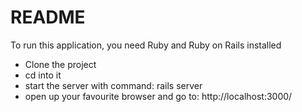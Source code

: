 # README

To run this application, you need Ruby and Ruby on Rails installed

* Clone the project
* cd into it
* start the server with command: rails server
* open up your favourite browser and go to: http://localhost:3000/
